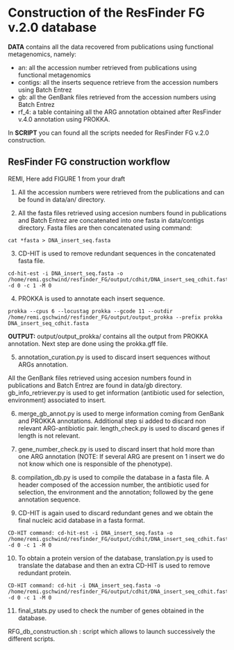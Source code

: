 # Construction of the ResFinder FG v.2.0 database 

**DATA** contains all the data recovered from publications using functional metagenomics, namely:
- an: all the accession number retrieved from publications using functional metagenomics
- contigs: all the inserts sequence retrieve from the accession numbers using Batch Entrez
- gb: all the GenBank files retrieved from the accession numbers using Batch Entrez 
- rf_4: a table containing all the ARG annotation obtained after ResFinder v.4.0 annotation using PROKKA.

In **SCRIPT** you can found all the scripts needed for ResFinder FG v.2.0 construction.

## ResFinder FG construction workflow

REMI, Here add FIGURE 1 from your draft

1. All the accession numbers were retrieved from the publications and can be found in data/an/ directory.

2. All the fasta files retrieved using accesion numbers found in publications and Batch Entrez are concatenated into one fasta in data/contigs directory.
Fasta files are then concatenated using command: 
```
cat *fasta > DNA_insert_seq.fasta 
```

3. CD-HIT is used to remove redundant sequences in the concatenated fasta file. 
```
cd-hit-est -i DNA_insert_seq.fasta -o /home/remi.gschwind/resfinder_FG/output/cdhit/DNA_insert_seq_cdhit.fasta -d 0 -c 1 -M 0
```

4. PROKKA is used to annotate each insert sequence.
```
prokka --cpus 6 --locustag prokka --gcode 11 --outdir /home/remi.gschwind/resfinder_FG/output/output_prokka --prefix prokka DNA_insert_seq_cdhit.fasta
```

**OUTPUT:** 
output/output_prokka/ contains all the output from PROKKA annotation. Next step are done using the prokka.gff file.

5. annotation_curation.py is used to discard insert sequences without ARGs annotation.

All the GenBank files retrieved using accesion numbers found in publications and Batch Entrez are found in data/gb directory.
gb_info_retriever.py is used to get information (antibiotic used for selection, environment) associated to insert.

6. merge_gb_annot.py is used to merge information coming from GenBank and PROKKA annotations. Additional step si added to discard non relevant ARG-antibiotic pair.
length_check.py is used to discard genes if length is not relevant.

7. gene_number_check.py is used to discard insert that hold more than one ARG annotation (NOTE: If several ARG are present on 1 insert we do not know which one is responsible of the phenotype).

8. compilation_db.py is used to compile the database in a fasta file. A header composed of the accession number, the antibiotic used for selection, the environment and the annotation; followed by the gene annotation sequence. 

9. CD-HIT is again used to discard redundant genes and we obtain the final nucleic acid database in a fasta format.
```
CD-HIT command: cd-hit-est -i DNA_insert_seq.fasta -o /home/remi.gschwind/resfinder_FG/output/cdhit/DNA_insert_seq_cdhit.fasta -d 0 -c 1 -M 0
```
10. To obtain a protein version of the database, translation.py is used to translate the database and then an extra CD-HIT is used to remove redundant protein.

```
CD-HIT command: cd-hit -i DNA_insert_seq.fasta -o /home/remi.gschwind/resfinder_FG/output/cdhit/DNA_insert_seq_cdhit.fasta -d 0 -c 1 -M 0
```
11. final_stats.py used to check the number of genes obtained in the database. 

RFG_db_construction.sh : script which allows to launch successively the different scripts.
